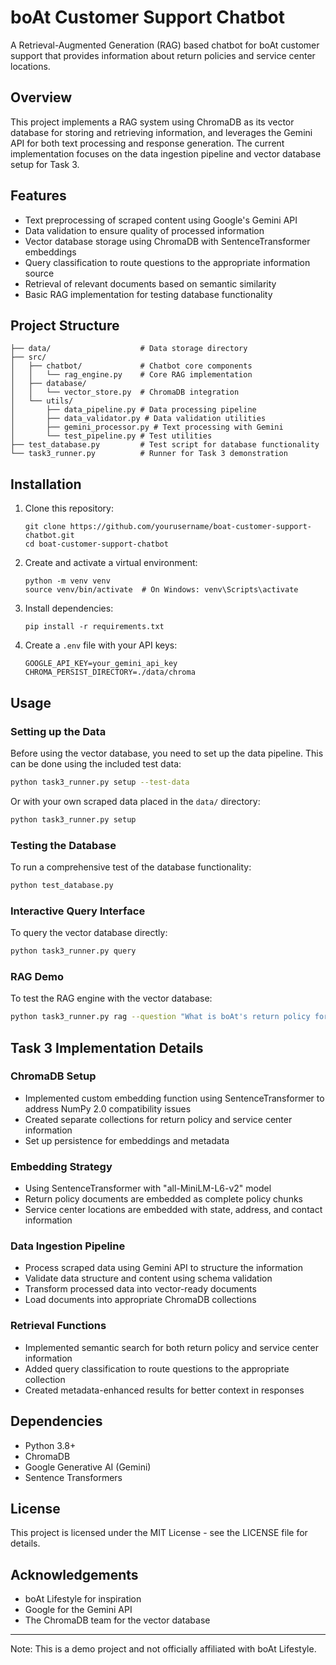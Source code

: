 # boAt Customer Support Chatbot

A Retrieval-Augmented Generation (RAG) based chatbot for boAt customer support that provides information about return policies and service center locations.

## Overview

This project implements a RAG system using ChromaDB as its vector database for storing and retrieving information, and leverages the Gemini API for both text processing and response generation. The current implementation focuses on the data ingestion pipeline and vector database setup for Task 3.

## Features

- Text preprocessing of scraped content using Google's Gemini API
- Data validation to ensure quality of processed information
- Vector database storage using ChromaDB with SentenceTransformer embeddings
- Query classification to route questions to the appropriate information source
- Retrieval of relevant documents based on semantic similarity
- Basic RAG implementation for testing database functionality

## Project Structure

```
├── data/                    # Data storage directory
├── src/
│   ├── chatbot/             # Chatbot core components
│   │   └── rag_engine.py    # Core RAG implementation
│   ├── database/
│   │   └── vector_store.py  # ChromaDB integration
│   └── utils/
│       ├── data_pipeline.py # Data processing pipeline
│       ├── data_validator.py # Data validation utilities
│       ├── gemini_processor.py # Text processing with Gemini
│       └── test_pipeline.py # Test utilities
├── test_database.py         # Test script for database functionality
└── task3_runner.py          # Runner for Task 3 demonstration
```

## Installation

1. Clone this repository:

   ```
   git clone https://github.com/yourusername/boat-customer-support-chatbot.git
   cd boat-customer-support-chatbot
   ```

2. Create and activate a virtual environment:

   ```
   python -m venv venv
   source venv/bin/activate  # On Windows: venv\Scripts\activate
   ```

3. Install dependencies:

   ```
   pip install -r requirements.txt
   ```

4. Create a `.env` file with your API keys:
   ```
   GOOGLE_API_KEY=your_gemini_api_key
   CHROMA_PERSIST_DIRECTORY=./data/chroma
   ```

## Usage

### Setting up the Data

Before using the vector database, you need to set up the data pipeline. This can be done using the included test data:

```bash
python task3_runner.py setup --test-data
```

Or with your own scraped data placed in the `data/` directory:

```bash
python task3_runner.py setup
```

### Testing the Database

To run a comprehensive test of the database functionality:

```bash
python test_database.py
```

### Interactive Query Interface

To query the vector database directly:

```bash
python task3_runner.py query
```

### RAG Demo

To test the RAG engine with the vector database:

```bash
python task3_runner.py rag --question "What is boAt's return policy for damaged items?"
```

## Task 3 Implementation Details

### ChromaDB Setup

- Implemented custom embedding function using SentenceTransformer to address NumPy 2.0 compatibility issues
- Created separate collections for return policy and service center information
- Set up persistence for embeddings and metadata

### Embedding Strategy

- Using SentenceTransformer with "all-MiniLM-L6-v2" model
- Return policy documents are embedded as complete policy chunks
- Service center locations are embedded with state, address, and contact information

### Data Ingestion Pipeline

- Process scraped data using Gemini API to structure the information
- Validate data structure and content using schema validation
- Transform processed data into vector-ready documents
- Load documents into appropriate ChromaDB collections

### Retrieval Functions

- Implemented semantic search for both return policy and service center information
- Added query classification to route questions to the appropriate collection
- Created metadata-enhanced results for better context in responses

## Dependencies

- Python 3.8+
- ChromaDB
- Google Generative AI (Gemini)
- Sentence Transformers

## License

This project is licensed under the MIT License - see the LICENSE file for details.

## Acknowledgements

- boAt Lifestyle for inspiration
- Google for the Gemini API
- The ChromaDB team for the vector database

---

Note: This is a demo project and not officially affiliated with boAt Lifestyle.
